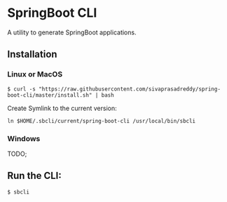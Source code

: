 # SpringBoot CLI
A utility to generate SpringBoot applications.

## Installation

### Linux or MacOS

`$ curl -s "https://raw.githubusercontent.com/sivaprasadreddy/spring-boot-cli/master/install.sh" | bash`

Create Symlink to the current version:

`ln $HOME/.sbcli/current/spring-boot-cli /usr/local/bin/sbcli`

### Windows

TODO;

## Run the CLI:

`$ sbcli`